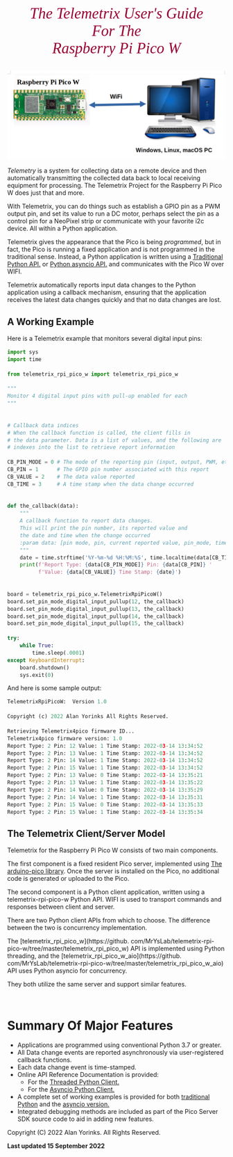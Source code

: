 

<div style="text-align:center;color:#990033; font-family:times, serif;font-size:2.5em"><i>The Telemetrix User's Guide</i></div>
<div style="text-align:center;color:#990033; font-family:times, serif;font-size:2.5em"><i>For The</i></div>
<div style="text-align:center;color:#990033; font-family:times, serif;font-size:2.5em"><i>Raspberry Pi Pico W  </i></div>

<br>

![](./images/tmx.png)

*Telemetry* is a system for collecting data on a remote device and then 
automatically transmitting the collected data back to local receiving equipment for 
processing. The Telemetrix Project for the Raspberry Pi Pico W does just that and more.

With Telemetrix, you can do things such as establish a GPIO pin as a PWM output pin, and 
set its value to run a DC motor, perhaps select the pin as a control
pin for a NeoPixel strip or communicate with your favorite i2c device. 
All within a Python application.

Telemetrix gives the appearance that the Pico is being _programmed_, but in fact, the 
Pico is running a fixed application and is not programmed in the 
traditional sense. Instead, a Python application is written using a
[Traditional Python API.](https://htmlpreview.github.io/?https://github.com/MrYsLab/telemetrix-rpi-pico-w/blob/master/html/telemetrix_rpi_pico_w/index.html)
or [Python asyncio API.](https://htmlpreview.github.io/?https://github.com/MrYsLab/telemetrix-rpi-pico-w/blob/master/html/telemetrix_rpi_pico_w_aio/index.html)
and communicates with the Pico W over WIFI.

Telemetrix automatically reports input data changes to the Python application using a 
callback mechanism, ensuring that the 
application receives the latest data changes quickly and that no data changes are lost.



## A Working Example   

Here is a Telemetrix example that monitors several digital input pins:

```python
import sys
import time

from telemetrix_rpi_pico_w import telemetrix_rpi_pico_w

"""
Monitor 4 digital input pins with pull-up enabled for each
"""


# Callback data indices
# When the callback function is called, the client fills in 
# the data parameter. Data is a list of values, and the following are 
# indexes into the list to retrieve report information

CB_PIN_MODE = 0 # The mode of the reporting pin (input, output, PWM, etc.)
CB_PIN = 1      # The GPIO pin number associated with this report
CB_VALUE = 2    # The data value reported
CB_TIME = 3     # A time stamp when the data change occurred


def the_callback(data):
    """
    A callback function to report data changes.
    This will print the pin number, its reported value and
    the date and time when the change occurred
    :param data: [pin mode, pin, current reported value, pin_mode, timestamp]
    """
    date = time.strftime('%Y-%m-%d %H:%M:%S', time.localtime(data[CB_TIME]))
    print(f'Report Type: {data[CB_PIN_MODE]} Pin: {data[CB_PIN]} '
          f'Value: {data[CB_VALUE]} Time Stamp: {date}')


board = telemetrix_rpi_pico_w.TelemetrixRpiPicoW()
board.set_pin_mode_digital_input_pullup(12, the_callback)
board.set_pin_mode_digital_input_pullup(13, the_callback)
board.set_pin_mode_digital_input_pullup(14, the_callback)
board.set_pin_mode_digital_input_pullup(15, the_callback)

try:
    while True:
        time.sleep(.0001)
except KeyboardInterrupt:
    board.shutdown()
    sys.exit(0)
```

And here is some sample output:

```python
TelemetrixRpiPicoW:  Version 1.0

Copyright (c) 2022 Alan Yorinks All Rights Reserved.

Retrieving Telemetrix4pico firmware ID...
Telemetrix4pico firmware version: 1.0
Report Type: 2 Pin: 12 Value: 1 Time Stamp: 2022-03-14 13:34:52
Report Type: 2 Pin: 13 Value: 1 Time Stamp: 2022-03-14 13:34:52
Report Type: 2 Pin: 14 Value: 1 Time Stamp: 2022-03-14 13:34:52
Report Type: 2 Pin: 15 Value: 1 Time Stamp: 2022-03-14 13:34:52
Report Type: 2 Pin: 13 Value: 0 Time Stamp: 2022-03-14 13:35:21
Report Type: 2 Pin: 13 Value: 1 Time Stamp: 2022-03-14 13:35:22
Report Type: 2 Pin: 14 Value: 0 Time Stamp: 2022-03-14 13:35:29
Report Type: 2 Pin: 14 Value: 1 Time Stamp: 2022-03-14 13:35:31
Report Type: 2 Pin: 15 Value: 0 Time Stamp: 2022-03-14 13:35:33
Report Type: 2 Pin: 15 Value: 1 Time Stamp: 2022-03-14 13:35:34


```


 
## The Telemetrix Client/Server Model

Telemetrix for the Raspberry Pi Pico W consists of two main components.

The first component is a fixed resident Pico server, implemented using 
[The arduino-pico library](https://github.com/earlephilhower/arduino-pico). 
Once the server is installed on the Pico, no additional code is generated or 
uploaded to the Pico.

The second component is a Python client application, written using a
telemetrix-rpi-pico-w Python API. WIFI is used to transport commands and responses 
between client and server.

There are two Python client APIs from which to choose. The difference between the two is
concurrency implementation.

The [telemetrix_rpi_pico_w](https://github.
com/MrYsLab/telemetrix-rpi-pico-w/tree/master/telemetrix_rpi_pico_w)
API is implemented using Python threading, and 
the [telemetrix_rpi_pico_w_aio](https://github.
com/MrYsLab/telemetrix-rpi-pico-w/tree/master/telemetrix_rpi_pico_w_aio)
API uses Python asyncio for concurrency.

They both utilize the same server and support similar features.

<br>

# Summary Of Major Features

* Applications are programmed using conventional Python 3.7 or greater.
* All Data change events are reported asynchronously via user-registered callback 
  functions. 
* Each data change event is time-stamped.
* Online API Reference Documentation is provided:
    * For the [Threaded Python Client.](https://htmlpreview.github.io/?https://github.com/MrYsLab/telemetrix-rpi-pico-w/blob/master/html/telemetrix_rpi_pico_w/index.html)
    * For the [Asyncio Python Client.](https://htmlpreview.github.io/?https://github.com/MrYsLab/telemetrix-rpi-pico-w/blob/master/html/telemetrix_rpi_pico_w_aio/index.html)
* A complete set of working examples is provided for both [traditional Python](https://github.com/MrYsLab/telemetrix-rpi-pico-w/tree/master/examples) and the 
  [asyncio version.](https://github.com/MrYsLab/telemetrix-rpi-pico-w/tree/master/examples_aio)
* Integrated debugging methods are included as part of the Pico Server 
  SDK source code to aid in adding new features.




Copyright (C) 2022 Alan Yorinks. All Rights Reserved.

**Last updated 15 September 2022**

